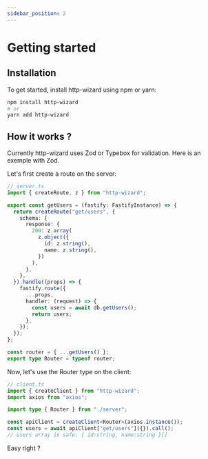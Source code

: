 ```yaml
---
sidebar_position: 2
---
```


# Getting started

## Installation

To get started, install http-wizard using npm or yarn:

```bash title="command"
npm install http-wizard
# or
yarn add http-wizard
```

## How it works ?

Currently http-wizard uses Zod or Typebox for validation.
Here is an exemple with Zod.

Let's first create a route on the server:

```typescript title="Route creation with Fastify and Zod"
// server.ts
import { createRoute, z } from "http-wizard";

export const getUsers = (fastify: FastifyInstance) => {
  return createRoute("get/users", {
    schema: {
      response: {
        200: z.array(
          z.object({
            id: z.string(),
            name: z.string(),
          })
        ),
      },
    },
  }).handle((props) => {
    fastify.route({
      ...props,
      handler: (request) => {
        const users = await db.getUsers();
        return users;
      },
    });
  });
};

const router = { ...getUsers() };
export type Router = typeof router;
```

Now, let's use the Router type on the client:

```typescript title="Client instancation with axios"
// client.ts
import { createClient } from "http-wizard";
import axios from "axios";

import type { Router } from "./server";

const apiClient = createClient<Router>(axios.instance());
const users = await apiClient["get/users"]({}).call();
// users array is safe: { id:string, name:string }[]
```

Easy right ?
